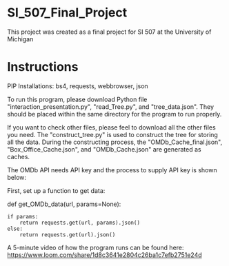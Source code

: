 # SI_507_Final_Project
This project was created as a final project for SI 507 at the University of Michigan

# Instructions
PIP Installations: bs4, requests, webbrowser, json

To run this program, please download Python file "interaction_presentation.py", "read_Tree.py", and "tree_data.json". They should be placed within the same directory for the program to run properly. 

If you want to check other files, please feel to download all the other files you need. The "construct_tree.py" is used to construct the tree for storing all the data. During the constructing process, the "OMDb_Cache_final.json", "Box_Office_Cache.json", and "OMDb_Cache.json" are generated as caches.

The OMDb API needs API key and the process to supply API key is shown below:

First, set up a function to get data:

def get_OMDb_data(url, params=None):

    if params:
        return requests.get(url, params).json()
    else:
        return requests.get(url).json()


A 5-minute video of how the program runs can be found here: https://www.loom.com/share/1d8c3641e2804c26ba1c7efb2751e24d





